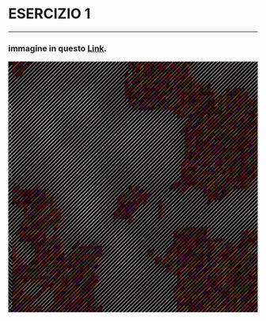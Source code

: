 # ESERCIZIO 1

--------------------------------------------------------------------------------------------------------------------------------------------------------------------------------------------------------------------------------

### immagine in questo [Link](https://editor.p5js.org/mgabriella/full/X085AWLyw).

![](1.PNG)